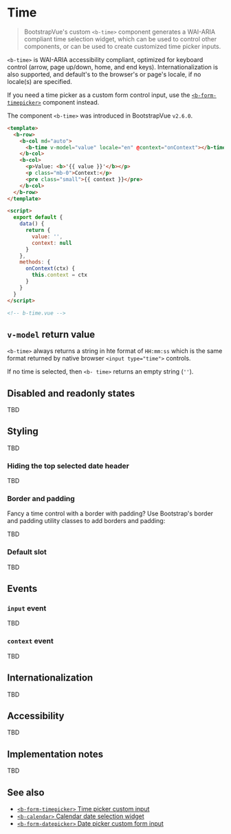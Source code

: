 # Time

> BootstrapVue's custom `<b-time>` component generates a WAI-ARIA compliant time selection widget,
> which can be used to control other components, or can be used to create customized time picker
> inputs.

`<b-time>` is WAI-ARIA accessibility compliant, optimized for keyboard control (arrow, page up/down,
home, and end keys). Internationalization is also supported, and default's to the browser's or page's
locale, if no locale(s) are specified.

If you need a time picker as a custom form control input, use the
[`<b-form-timepicker>`](/docs/components/form-timepicker) component instead.

The component `<b-time>` was introduced in BootstrapVue `v2.6.0`.

```html
<template>
  <b-row>
    <b-col md="auto">
      <b-time v-model="value" locale="en" @context="onContext"></b-time>
    </b-col>
    <b-col>
      <p>Value: <b>'{{ value }}'</b></p>
      <p class="mb-0">Context:</p>
      <pre class="small">{{ context }}</pre>
    </b-col>
  </b-row>
</template>

<script>
  export default {
    data() {
      return {
        value: '',
        context: null
      }
    },
    methods: {
      onContext(ctx) {
        this.context = ctx
      }
    }
  }
</script>

<!-- b-time.vue -->
```

## `v-model` return value

`<b-time>` always returns a string in hte format of `HH:mm:ss` which is the same format returned by
native browser `<input type="time">` controls.

If no time is selected, then `<b- time>` returns an empty string (`''`).

## Disabled and readonly states

TBD

## Styling

TBD

### Hiding the top selected date header

TBD

### Border and padding

Fancy a time control with a border with padding? Use Bootstrap's border and padding utility classes
to add borders and padding:

TBD

### Default slot

TBD

## Events

### `input` event

TBD

### `context` event

TBD

## Internationalization

TBD

## Accessibility

TBD

## Implementation notes

TBD

## See also

- [`<b-form-timepicker>` Time picker custom input](/docs/comonents/form-timepicker)
- [`<b-calendar>` Calendar date selection widget](/docs/components/calendar)
- [`<b-form-datepicker>` Date picker custom form input](/docs/components/form-datepicker)

